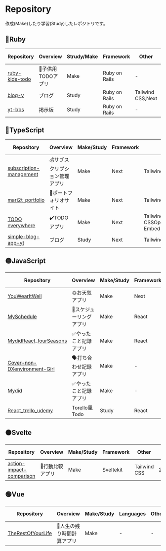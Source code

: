 # Repository

作成(Make)したり学習(Study)したレポジトリです。

## 🔴Ruby

| Repository                                                 | Overview           | Strudy/Make | Framework     | Other             | Creation Date |
| ---------------------------------------------------------- | ------------------ | ----------- | ------------- | ----------------- | ------------- |
| [ruby-kids-todo](https://github.com/mari2t/ruby-kids-todo) | 🧒子供用TODOアプリ | Make        | Ruby on Rails | \-                | 作成中        |
| [blog-y](https://github.com/mari2t/blog-yt)                | ブログ             | Study       | Ruby on Rails | Tailwind CSS,Next | 2024/1/2      |
| [yt-bbs](https://github.com/mari2t/yt-bbs)                 | 掲示板             | Study       | Ruby on Rails | \-                | 2023/12/19    |

## 🔵TypeScript

| Repository                                                                    | Overview                       | Make/Study | Framework | Other                                 | Creation Date |
| ----------------------------------------------------------------------------- | ------------------------------ | ---------- | --------- | ------------------------------------- | ------------- |
| [subscription-management ](https://github.com/mari2t/subscription-management) | 💰サブスクリプション管理アプリ | Make       | Next      | Tailwind CSS,T3                       | 2023/12/28    |
| [mari2t_portfolio](https://github.com/mari2t/mari2t_portfolio)                | 📖ポートフォリオサイト         | Make       | Next      | Tailwind CSS                          | 2023/8/14     |
| [TODO everywhere](https://github.com/mari2t/todo-everywhere)                  | ✔️TODOアプリ                   | Make       | Next      | Tailwind CSSOpenWether,Maps Embed API | 2023/7/9      |
| [simple-blog-app-yt](https://github.com/mari2t/simple-blog-app-yt)            | ブログ                         | Study      | Next      | Tailwind CSS,T3                       | 2023/12/13    |

## 🟡JavaScript

| Repository                                                                             | Overview                 | Make/Study | Framework | Other                     | Creation Date |
| -------------------------------------------------------------------------------------- | ------------------------ | ---------- | --------- | ------------------------- | ------------- |
| [YouWearItWell](https://github.com/mari2t/YouWearItWell)                               | 🌞お天気アプリ           | Make       | Next      | CSS Modules,OpenWetherAPI | 2023/5/31     |
| [MySchedule](https://github.com/mari2t/MySchedule)                                     | 📅スケジューリングアプリ | Make       | React     | Tailwind CSS              | 2023/1/29     |
| [MydidReact_fourSeasons](https://github.com/mari2t/MydidReact_fourSeasons)             | ✅やったこと記録アプリ   | Make       | React     | \-                        | 2023/1/3      |
| [Cover-non-DXenvironment-Girl](https://github.com/mari2t/Cover-non-DXenvironment-Girl) | 🗣️打ち合わせ記録アプリ   | Make       | \-        | \-                        | 2023/3/11     |
| [Mydid](https://github.com/mari2t/Mydid)                                               | ✅やったこと記録アプリ   | Make       | \-        | \-                        | 2022/12/12    |
| [React_trello_udemy](https://github.com/mari2t/React_trello_udemy)                     | Torello風Todo            | Study      | React     | \-                        | 2023/1/1      |

## 🟠Svelte

| Repository                                                                      | Overview         | Make/Study | Framework | Other        | Creation Date |
| ------------------------------------------------------------------------------- | ---------------- | ---------- | --------- | ------------ | ------------- |
| [action-impact-comparison ](https://github.com/mari2t/action-impact-comparison) | 🚶行動比較アプリ | Make       | Sveltekit | Tailwind CSS | 2023/11/11    |

## 🟢Vue

| Repository                                                       | Overview                   | Make/Study | Languages | Other | Creation Date |
| ---------------------------------------------------------------- | -------------------------- | ---------- | --------- | ----- | ------------- |
| [TheRestOfYourLife](https://github.com/mari2t/TheRestOfYourLife) | 🧓人生の残り時間計算アプリ | Make       | \-        | \-    | 2023/5/4      |
